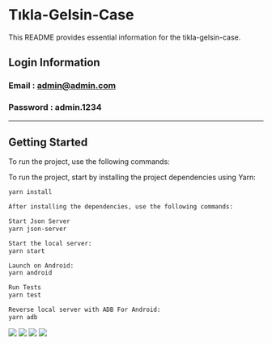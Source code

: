 # Tıkla-Gelsin-Case

This README provides essential information for the tikla-gelsin-case.

## Login Information
### Email : admin@admin.com
### Password : admin.1234
---

## Getting Started

To run the project, use the following commands:

To run the project, start by installing the project dependencies using Yarn:

```bash
yarn install

After installing the dependencies, use the following commands:

Start Json Server
yarn json-server

Start the local server:
yarn start

Launch on Android:
yarn android

Run Tests
yarn test

Reverse local server with ADB For Android:
yarn adb
```
![](./app-in-image/login.png?s=300)
![](./app-in-image/productlist.png?s=300)
![](./app-in-image/emptycart.png?s=300)
![](./app-in-image/cart.png?s=300)



